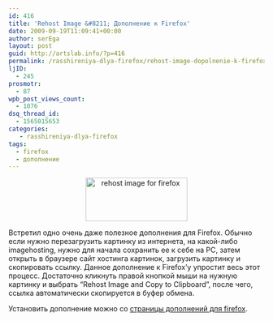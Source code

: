 ```yaml
---
id: 416
title: 'Rehost Image &#8211; Дополнение к Firefox'
date: 2009-09-19T11:09:41+00:00
author: serEga
layout: post
guid: http://artslab.info/?p=416
permalink: /rasshireniya-dlya-firefox/rehost-image-dopolnenie-k-firefox/
ljID:
  - 245
prosmotr:
  - 87
wpb_post_views_count:
  - 1076
dsq_thread_id:
  - 1565015653
categories:
   - rasshireniya-dlya-firefox
tags:
  - firefox
  - дополнение
---
```

<p style="text-align: center;">
  <img class="aligncenter" src="http://img35.imageshack.us/img35/1285/1223788267n.png" alt="rehost image for firefox" width="200" height="86" />
</p>

Встретил одно очень даже полезное дополнения для Firefox. Обычно если нужно перезагрузить картинку из интернета, на какой-либо imagehosting, нужно для начала сохранить ее к себе на PC, затем открыть в браузере сайт хостинга картинок, загрузить картинку и скопировать ссылку. Данное дополнение к Firefox&#8217;у упростит весь этот процесс. Достаточно кликнуть правой кнопкой мыши на нужную картинку и выбрать &#8220;Rehost Image and Copy to Clipboard&#8221;, после чего, ссылка автоматически скопируется в буфер обмена.

Установить дополнение можно со <a href="https://addons.mozilla.org/ru/firefox/addon/9221" target="_blank">страницы дополнений для firefox</a>.